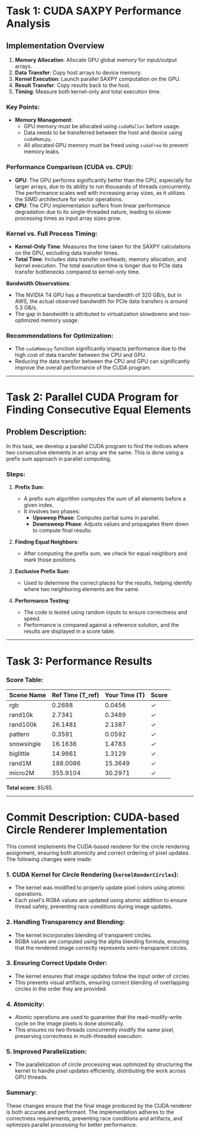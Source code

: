 # Task 1: CUDA SAXPY Performance Analysis

## Implementation Overview

1. **Memory Allocation**: Allocate GPU global memory for input/output arrays.
2. **Data Transfer**: Copy host arrays to device memory.
3. **Kernel Execution**: Launch parallel SAXPY computation on the GPU.
4. **Result Transfer**: Copy results back to the host.
5. **Timing**: Measure both kernel-only and total execution time.

### Key Points:

- **Memory Management**:
  - GPU memory must be allocated using `cudaMalloc` before usage.
  - Data needs to be transferred between the host and device using `cudaMemcpy`.
  - All allocated GPU memory must be freed using `cudaFree` to prevent memory leaks.

### Performance Comparison (CUDA vs. CPU):

- **GPU**: The GPU performs significantly better than the CPU, especially for larger arrays, due to its ability to run thousands of threads concurrently. The performance scales well with increasing array sizes, as it utilizes the SIMD architecture for vector operations.
- **CPU**: The CPU implementation suffers from linear performance degradation due to its single-threaded nature, leading to slower processing times as input array sizes grow.

### Kernel vs. Full Process Timing:

- **Kernel-Only Time**: Measures the time taken for the SAXPY calculations on the GPU, excluding data transfer times.
- **Total Time**: Includes data transfer overheads, memory allocation, and kernel execution. The total execution time is longer due to PCIe data transfer bottlenecks compared to kernel-only time.

**Bandwidth Observations**:

- The NVIDIA T4 GPU has a theoretical bandwidth of 320 GB/s, but in AWS, the actual observed bandwidth for PCIe data transfers is around 5.3 GB/s.
- The gap in bandwidth is attributed to virtualization slowdowns and non-optimized memory usage.

### Recommendations for Optimization:

- The `cudaMemcpy` function significantly impacts performance due to the high cost of data transfer between the CPU and GPU.
- Reducing the data transfer between the CPU and GPU can significantly improve the overall performance of the CUDA program.

---

# Task 2: Parallel CUDA Program for Finding Consecutive Equal Elements

## Problem Description:

In this task, we develop a parallel CUDA program to find the indices where two consecutive elements in an array are the same. This is done using a prefix sum approach in parallel computing.

### Steps:

1. **Prefix Sum**:

   - A prefix sum algorithm computes the sum of all elements before a given index.
   - It involves two phases:
     - **Upsweep Phase**: Computes partial sums in parallel.
     - **Downsweep Phase**: Adjusts values and propagates them down to compute final results.

2. **Finding Equal Neighbors**:

   - After computing the prefix sum, we check for equal neighbors and mark those positions.

3. **Exclusive Prefix Sum**:

   - Used to determine the correct places for the results, helping identify where two neighboring elements are the same.

4. **Performance Testing**:
   - The code is tested using random inputs to ensure correctness and speed.
   - Performance is compared against a reference solution, and the results are displayed in a score table.

---

# Task 3: Performance Results

### Score Table:

| Scene Name | Ref Time (T_ref) | Your Time (T) | Score |
| ---------- | ---------------- | ------------- | ----- |
| rgb        | 0.2698           | 0.0456        | ✓     |
| rand10k    | 2.7341           | 0.3489        | ✓     |
| rand100k   | 26.1481          | 2.1387        | ✓     |
| pattern    | 0.3591           | 0.0592        | ✓     |
| snowsingle | 16.1636          | 1.4783        | ✓     |
| biglittle  | 14.9861          | 1.3129        | ✓     |
| rand1M     | 188.0086         | 15.3649       | ✓     |
| micro2M    | 355.9104         | 30.2971       | ✓     |

**Total score**: 85/85

---

# Commit Description: CUDA-based Circle Renderer Implementation

This commit implements the CUDA-based renderer for the circle rendering assignment, ensuring both atomicity and correct ordering of pixel updates. The following changes were made:

### 1. **CUDA Kernel for Circle Rendering (`kernelRenderCircles`)**:

- The kernel was modified to properly update pixel colors using atomic operations.
- Each pixel's RGBA values are updated using atomic addition to ensure thread safety, preventing race conditions during image updates.

### 2. **Handling Transparency and Blending**:

- The kernel incorporates blending of transparent circles.
- RGBA values are computed using the alpha blending formula, ensuring that the rendered image correctly represents semi-transparent circles.

### 3. **Ensuring Correct Update Order**:

- The kernel ensures that image updates follow the input order of circles.
- This prevents visual artifacts, ensuring correct blending of overlapping circles in the order they are provided.

### 4. **Atomicity**:

- Atomic operations are used to guarantee that the read-modify-write cycle on the image pixels is done atomically.
- This ensures no two threads concurrently modify the same pixel, preserving correctness in multi-threaded execution.

### 5. **Improved Parallelization**:

- The parallelization of circle processing was optimized by structuring the kernel to handle pixel updates efficiently, distributing the work across GPU threads.

### Summary:

These changes ensure that the final image produced by the CUDA renderer is both accurate and performant. The implementation adheres to the correctness requirements, preventing race conditions and artifacts, and optimizes parallel processing for better performance.
